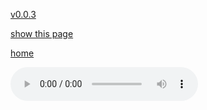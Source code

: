 [v0.0.3](https://github.com/littleflute/a21-2/edit/master/cd10/readme.md)

[show this page](https://littleflute.github.io/a21-2/cd10)

[home](../)




<audio controls id="player"> 
  <source src="https://littleflute.github.io/a21-2/cd10/01 01.mp3" type="audio/mpeg">
Your browser does not support the audio element.
</audio>
<div id="xd"> 
</div>
<script>
var d = document.getElementById("xd"); 
var html = d.innerHTML; 
for(var n=1; n<=14; n++)
{	
 	html += fNewBtn(n);

} 
d.innerHTML = html;

var p = document.getElementById("player");
function f(i)
{
    var s = "https://littleflute.github.io/a21-2/cd10/";
    if(i<10) 
    {
    	s += "0";
    } 
    s += i;
    if(i<10) 
    {
    	s += " 0";
    } 
    else
    {
      s += " ";
    }
    s += i;
    s += ".mp3";
    
	p.src = s; 
    p.play();
}
function fNewBtn(i)
{
	var rHTML = "";
    rHTML = "<button onclick='f(";
    rHTML += i;
    rHTML += ");'>";
    rHTML += i;
    rHTML += "</button>";
    return rHTML;
}
</script>



